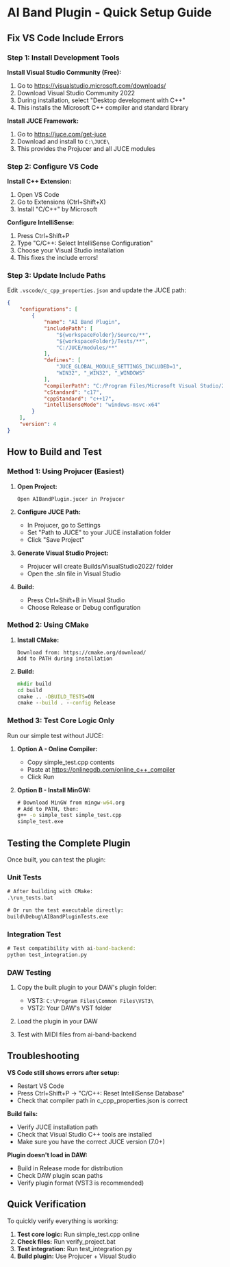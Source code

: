 # AI Band Plugin - Quick Setup Guide

## Fix VS Code Include Errors

### Step 1: Install Development Tools

**Install Visual Studio Community (Free):**
1. Go to https://visualstudio.microsoft.com/downloads/
2. Download Visual Studio Community 2022
3. During installation, select "Desktop development with C++"
4. This installs the Microsoft C++ compiler and standard library

**Install JUCE Framework:**
1. Go to https://juce.com/get-juce
2. Download and install to `C:\JUCE\`
3. This provides the Projucer and all JUCE modules

### Step 2: Configure VS Code

**Install C++ Extension:**
1. Open VS Code
2. Go to Extensions (Ctrl+Shift+X)
3. Install "C/C++" by Microsoft

**Configure IntelliSense:**
1. Press Ctrl+Shift+P
2. Type "C/C++: Select IntelliSense Configuration"
3. Choose your Visual Studio installation
4. This fixes the include errors!

### Step 3: Update Include Paths

Edit `.vscode/c_cpp_properties.json` and update the JUCE path:

```json
{
    "configurations": [
        {
            "name": "AI Band Plugin",
            "includePath": [
                "${workspaceFolder}/Source/**",
                "${workspaceFolder}/Tests/**",
                "C:/JUCE/modules/**"
            ],
            "defines": [
                "JUCE_GLOBAL_MODULE_SETTINGS_INCLUDED=1",
                "WIN32", "_WIN32", "_WINDOWS"
            ],
            "compilerPath": "C:/Program Files/Microsoft Visual Studio/2022/Community/VC/Tools/MSVC/*/bin/Hostx64/x64/cl.exe",
            "cStandard": "c17",
            "cppStandard": "c++17",
            "intelliSenseMode": "windows-msvc-x64"
        }
    ],
    "version": 4
}
```

## How to Build and Test

### Method 1: Using Projucer (Easiest)

1. **Open Project:**
   ```
   Open AIBandPlugin.jucer in Projucer
   ```

2. **Configure JUCE Path:**
   - In Projucer, go to Settings
   - Set "Path to JUCE" to your JUCE installation folder
   - Click "Save Project"

3. **Generate Visual Studio Project:**
   - Projucer will create Builds/VisualStudio2022/ folder
   - Open the .sln file in Visual Studio

4. **Build:**
   - Press Ctrl+Shift+B in Visual Studio
   - Choose Release or Debug configuration

### Method 2: Using CMake

1. **Install CMake:**
   ```
   Download from: https://cmake.org/download/
   Add to PATH during installation
   ```

2. **Build:**
   ```cmd
   mkdir build
   cd build
   cmake .. -DBUILD_TESTS=ON
   cmake --build . --config Release
   ```

### Method 3: Test Core Logic Only

Run our simple test without JUCE:

1. **Option A - Online Compiler:**
   - Copy simple_test.cpp contents
   - Paste at https://onlinegdb.com/online_c++_compiler
   - Click Run

2. **Option B - Install MinGW:**
   ```cmd
   # Download MinGW from mingw-w64.org
   # Add to PATH, then:
   g++ -o simple_test simple_test.cpp
   simple_test.exe
   ```

## Testing the Complete Plugin

Once built, you can test the plugin:

### Unit Tests
```cmd
# After building with CMake:
.\run_tests.bat

# Or run the test executable directly:
build\Debug\AIBandPluginTests.exe
```

### Integration Test
```cmd
# Test compatibility with ai-band-backend:
python test_integration.py
```

### DAW Testing
1. Copy the built plugin to your DAW's plugin folder:
   - VST3: `C:\Program Files\Common Files\VST3\`
   - VST2: Your DAW's VST folder

2. Load the plugin in your DAW

3. Test with MIDI files from ai-band-backend

## Troubleshooting

**VS Code still shows errors after setup:**
- Restart VS Code
- Press Ctrl+Shift+P → "C/C++: Reset IntelliSense Database"
- Check that compiler path in c_cpp_properties.json is correct

**Build fails:**
- Verify JUCE installation path
- Check that Visual Studio C++ tools are installed
- Make sure you have the correct JUCE version (7.0+)

**Plugin doesn't load in DAW:**
- Build in Release mode for distribution
- Check DAW plugin scan paths
- Verify plugin format (VST3 is recommended)

## Quick Verification

To quickly verify everything is working:

1. **Test core logic:** Run simple_test.cpp online
2. **Check files:** Run verify_project.bat
3. **Test integration:** Run test_integration.py
4. **Build plugin:** Use Projucer + Visual Studio

